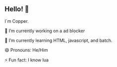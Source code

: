 ## Hello! 👋

I`m Copper.

🔭 I’m currently working on a ad blocker

🌱 I’m currently learning HTML, javascript, and batch.

😄 Pronouns: He/Him

⚡ Fun fact: I know lua

<!--
**Copper90/Copper90** is a ✨ _special_ ✨ repository because its `README.md` (this file) appears on your GitHub profile.

Here are some ideas to get you started:

- 🔭 I’m currently working on ...
- 🌱 I’m currently learning ...
- 👯 I’m looking to collaborate on ...
- 🤔 I’m looking for help with ...
- 💬 Ask me about ...
- 📫 How to reach me: ...
- 😄 Pronouns: ...
- ⚡ Fun fact: ...
-->
